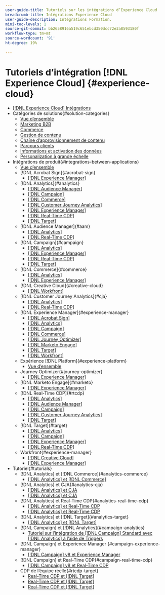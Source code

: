 ```yaml
---
user-guide-title: Tutoriels sur les intégrations d’Experience Cloud
breadcrumb-title: Intégrations Experience Cloud
user-guide-description: Intégrations Formation.
mini-toc-levels: 1
source-git-commit: bb2658916a519c651ebcd350dcc72e3a8593180f
workflow-type: tm+mt
source-wordcount: '91'
ht-degree: 19%

---
```



# Tutoriels d’intégration [!DNL Experience Cloud] {#experience-cloud}

+ [[!DNL Experience Cloud] Intégrations](./overview.md)
+ Catégories de solutions{#solution-categories}
   + [Vue d’ensemble](./solution-categories/overview.md)
   + [Marketing B2B](./solution-categories/b2b.md)
   + [Commerce](./solution-categories/commerce.md)
   + [Gestion de contenu](./solution-categories/content-management.md)
   + [Chaîne d’approvisionnement de contenu](./solution-categories/content-supply-chain.md)
   + [Parcours clients](./solution-categories/customer-journeys.md)
   + [Informations et activation des données](./solution-categories/data-insights.md)
   + [Personalization à grande échelle](./solution-categories/personalization.md)
+ Intégrations de produit{#integrations-between-applications}
   + [Vue d’ensemble](./integrations-between-applications/overview.md)
   + [!DNL Acrobat Sign]{#acrobat-sign}
      + [[!DNL Experience Manager]](./integrations-between-applications/acrobat-sign/acrobat-sign-experience-manager.md)
   + [!DNL Analytics]{#analytics}
      + [[!DNL Audience Manager]](./integrations-between-applications/analytics/analytics-aam.md)
      + [[!DNL Campaign]](./integrations-between-applications/analytics/analytics-campaign.md)
      + [[!DNL Commerce]](./integrations-between-applications/analytics/analytics-commerce.md)
      + [[!DNL Customer Journey Analytics]](./integrations-between-applications/analytics/analytics-customer-journey-analytics.md)
      + [[!DNL Experience Manager]](./integrations-between-applications/analytics/analytics-experience-manager.md)
      + [[!DNL Real-Time CDP]](./integrations-between-applications/analytics/analytics-rtcdp.md)
      + [[!DNL Target]](./integrations-between-applications/analytics/analytics-target.md)
   + [!DNL Audience Manager]{#aam}
      + [[!DNL Analytics]](./integrations-between-applications/aam/aam-analytics.md)
      + [[!DNL Real-Time CDP]](./integrations-between-applications/aam/aam-rtcdp.md)
   + [!DNL Campaign]{#campaign}
      + [[!DNL Analytics]](./integrations-between-applications/campaign/campaign-analytics.md)
      + [[!DNL Experience Manager]](./integrations-between-applications/campaign/campaign-experience-manager.md)
      + [[!DNL Real-Time CDP]](./integrations-between-applications/campaign/campaign-rtcdp.md)
      + [[!DNL Target]](./integrations-between-applications/campaign/campaign-target.md)
   + [!DNL Commerce]{#commerce}
      + [[!DNL Analytics]](./integrations-between-applications/commerce/commerce-analytics.md)
      + [[!DNL Experience Manager]](./integrations-between-applications/commerce/commerce-experience-manager.md)
   + [!DNL Creative Cloud]{#creative-cloud}
      + [[!DNL Workfront]](./integrations-between-applications/creative-cloud/creative-cloud-workfront.md)
   + [!DNL Customer Journey Analytics]{#cja}
      + [[!DNL Analytics]](./integrations-between-applications/cja/customer-journey-analytics-analytics.md)
      + [[!DNL Real-Time CDP]](./integrations-between-applications/cja/cja-rtcdp.md)
   + [!DNL Experience Manager]{#experience-manager}
      + [[!DNL Acrobat Sign]](./integrations-between-applications/experience-manager/experience-manager-acrobat-sign.md)
      + [[!DNL Analytics]](./integrations-between-applications/experience-manager/experience-manager-analytics.md)
      + [[!DNL Campaign]](./integrations-between-applications/experience-manager/experience-manager-campaign.md)
      + [[!DNL Commerce]](./integrations-between-applications/experience-manager/experience-manager-commerce.md)
      + [[!DNL Journey Optimizer]](./integrations-between-applications/experience-manager/experience-manager-journey-optimizer.md)
      + [[!DNL Marketo Engage]](./integrations-between-applications/experience-manager/experience-manager-marketo.md)
      + [[!DNL Target]](./integrations-between-applications/experience-manager/experience-manager-target.md)
      + [[!DNL Workfront]](./integrations-between-applications/experience-manager/experience-manager-workfront.md)
   + Expérience [!DNL Platform]{#experience-platform}
      + [Vue d’ensemble](./integrations-between-applications/experience-platform/platform.md)
   + Journey Optimizer{#journey-optimizer}
      + [[!DNL Experience Manager]](./integrations-between-applications/journey-optimizer/journey-optimizer-experience-manager.md)
   + [!DNL Marketo Engage]{#marketo}
      + [[!DNL Experience Manager]](./integrations-between-applications/marketo/marketo-experience-manager.md)
   + [!DNL Real-Time CDP]{#rtcdp}
      + [[!DNL Analytics]](./integrations-between-applications/rtcdp/rtcdp-analytics.md)
      + [[!DNL Audience Manager]](./integrations-between-applications/rtcdp/rtcdp-aam.md)
      + [[!DNL Campaign]](./integrations-between-applications/rtcdp/rtcdp-campaign.md)
      + [[!DNL Customer Journey Analytics]](./integrations-between-applications/rtcdp/rtcdp-cja.md)
      + [[!DNL Target]](./integrations-between-applications/rtcdp/rtcdp-target.md)
   + [!DNL Target]{#target}
      + [[!DNL Analytics]](./integrations-between-applications/target/target-analytics.md)
      + [[!DNL Campaign]](./integrations-between-applications/target/target-campaign.md)
      + [[!DNL Experience Manager]](./integrations-between-applications/target/target-experience-manager.md)
      + [[!DNL Real-Time CDP]](./integrations-between-applications/target/target-rtcdp.md)
   + Workfront{#experience-manager}
      + [[!DNL Creative Cloud]](./integrations-between-applications/workfront/workfront-creative-cloud.md)
      + [[!DNL Experience Manager]](./integrations-between-applications/workfront/workfront-experience-manager.md)
+ Tutoriel{#tutorials}
   + [!DNL Analytics] et [!DNL Commerce]{#analytics-commerce}
      + [[!DNL Analytics] et [!DNL Commerce]](./tutorials/analytics-commerce/analytics-commerce.md)
   + [!DNL Analytics] et CJA{#analytics-cja}
      + [[!DNL Analytics] et CJA](./tutorials/analytics-cja/experience-platform-edge.md)
      + [[!DNL Analytics] et CJA](./tutorials/analytics-cja/experience-platform-source-connector.md)
   + [!DNL Analytics] et Real-Time CDP{#analytics-real-time-cdp}
      + [[!DNL Analytics] et Real-Time CDP](./tutorials/analytics-rtcdp/experience-platform-edge.md)
      + [[!DNL Analytics] et Real-Time CDP](./tutorials/analytics-rtcdp/experience-platform-source-connector.md)
   + [!DNL Analytics] et [!DNL Target]{#analytics-target}
      + [[!DNL Analytics] et [!DNL Target]](./tutorials/analytics-target/analytics-target.md)
   + [!DNL Campaign] et [!DNL Analytics]{#campaign-analytics}
      + [Tutoriel sur l’intégration de  [!DNL Campaign] Standard avec  [!DNL Analytics]  à l’aide de Triggers](./tutorials/campaign-analytics/campaign-analytics-trigger.md)
   + [!DNL Campaign] et Experience Manager {#campaign-experience-manager}
      + [[!DNL Campaign] v8 et Experience Manager](./tutorials/campaign-aem/campaign-v8-with-experience-manager.md)
   + [!DNL Campaign] et Real-Time CDP{#campaign-real-time-cdp}
      + [[!DNL Campaign] v8 et Real-Time CDP](./tutorials/campaign-rtcdp/campaign-v8-real-time-cdp.md)
   + CDP de l’équipe réelle{#rtcdp-target}
      + [Real-Time CDP et [!DNL Target]](./tutorials/rtcdp-target/web-sdk-and-target-destination.md)
      + [Real-Time CDP et [!DNL Target]](./tutorials/rtcdp-target/mobile-sdk-and-target-destination.md)
      + [Real-Time CDP et [!DNL Target]](./tutorials/rtcdp-target/atjs-and-target-destination.md)
